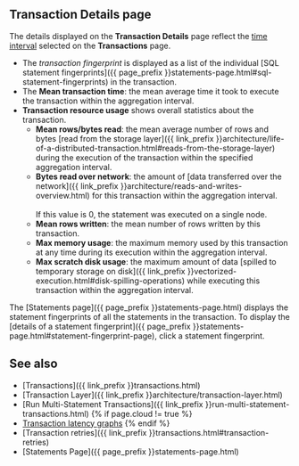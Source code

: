 ## Transaction Details page

The details displayed on the **Transaction Details** page reflect the [time interval](#time-interval) selected on the **Transactions** page.

- The _transaction fingerprint_ is displayed as a list of the individual [SQL statement fingerprints]({{ page_prefix }}statements-page.html#sql-statement-fingerprints) in the transaction.
- The **Mean transaction time**: the mean average time it took to execute the transaction within the aggregation interval.
- **Transaction resource usage** shows overall statistics about the transaction.
    - **Mean rows/bytes read**: the mean average number of rows and bytes [read from the storage layer]({{ link_prefix }}architecture/life-of-a-distributed-transaction.html#reads-from-the-storage-layer) during the execution of the transaction within the specified aggregation interval.
    - **Bytes read over network**: the amount of [data transferred over the network]({{ link_prefix }}architecture/reads-and-writes-overview.html) for this transaction within the aggregation interval. <br><br>If this value is 0, the statement was executed on a single node.
    - **Mean rows written**: the mean number of rows written by this transaction.
    - **Max memory usage**: the maximum memory used by this transaction at any time during its execution within the aggregation interval.
    - **Max scratch disk usage**: the maximum amount of data [spilled to temporary storage on disk]({{ link_prefix }}vectorized-execution.html#disk-spilling-operations) while executing this transaction within the aggregation interval.


The [Statements page]({{ page_prefix }}statements-page.html) displays the statement fingerprints of all the statements in the transaction. To display the [details of a statement fingerprint]({{ page_prefix }}statements-page.html#statement-fingerprint-page), click a statement fingerprint.

## See also

- [Transactions]({{ link_prefix }}transactions.html)
- [Transaction Layer]({{ link_prefix }}architecture/transaction-layer.html)
- [Run Multi-Statement Transactions]({{ link_prefix }}run-multi-statement-transactions.html)
{% if page.cloud != true %}
- [Transaction latency graphs](ui-sql-dashboard.html#transactions)
{% endif %}
- [Transaction retries]({{ link_prefix }}transactions.html#transaction-retries)
- [Statements Page]({{ page_prefix }}statements-page.html)

